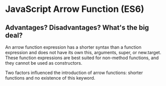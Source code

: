 # JavaScript Arrow Function (ES6)

## Advantages? Disadvantages? What's the big deal?

An arrow function expression has a shorter syntax than a function expression and does not have its own this, arguments, super, or new.target. These function expressions are best suited for non-method functions, and they cannot be used as constructors.

Two factors influenced the introduction of arrow functions: shorter functions and no existence of this keyword.

